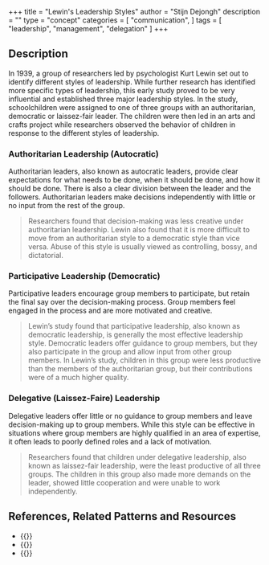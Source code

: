 +++
title = "Lewin's Leadership Styles"
author = "Stijn Dejongh"
description = ""
type = "concept"
categories = [
    "communication",
]
tags = [
    "leadership", "management", "delegation"
]
+++

## Description

In 1939, a group of researchers led by psychologist Kurt Lewin set out to identify different styles of leadership. While further research
has identified more specific types of leadership, this early study proved to be very influential and established three major leadership styles. In
the study, schoolchildren were assigned to one of three groups with an authoritarian, democratic or laissez-fair leader. The children were
then led in an arts and crafts project while researchers observed the behavior of children in response to the different styles of
leadership.

### Authoritarian Leadership (Autocratic)

Authoritarian leaders, also known as autocratic leaders, provide clear expectations for what needs to be done, when it should be done, and
how it should be done. There is also a clear division between the leader and the followers. Authoritarian leaders make decisions
independently with little or no input from the rest of the group.

> Researchers found that decision-making was less creative under authoritarian leadership. Lewin also found that it is more difficult to
> move from an authoritarian style to a democratic style than vice versa. Abuse of this style is usually viewed as controlling, bossy, and
> dictatorial.

### Participative Leadership (Democratic)

Participative leaders encourage group members to participate, but retain the final say over the decision-making process. Group members feel
engaged in the process and are more motivated and creative.

> Lewin’s study found that participative leadership, also known as democratic leadership, is generally the most effective leadership style.
> Democratic leaders offer guidance to group members, but they also participate in the group and allow input from other group members. In
> Lewin’s study, children in this group were less productive than the members of the authoritarian group, but their contributions were of a
> much higher quality.

### Delegative (Laissez-Faire) Leadership

Delegative leaders offer little or no guidance to group members and leave decision-making up to group members. While this style can be
effective in situations where group members are highly qualified in an area of expertise, it often leads to poorly defined roles and a lack
of motivation.

> Researchers found that children under delegative leadership, also known as laissez-fair leadership, were the least productive of all three
> groups. The children in this group also made more demands on the leader, showed little cooperation and were unable to work independently.

## References, Related Patterns and Resources

* {{<reference author="Doolittle, J."
  year="2020"
  title="The Leadership Style Matrix"
  site="Jeff Doolittle"
  link="https://jeffdoolittle.com/2020/11/06/leadership-style-matrix" >}}
* {{<reference author="Sefton, J."
  year="2012"
  title="Definition of Leadership"
  site="nofinchaos"
  link="https://nofinchaos.wordpress.com/2012/03/07/definition-of-leadership-kurt-lewin" >}}
* {{<reference author="Lewin, K., Lippit, R. and White, R.K."
  year="1939"
  title="Patterns of aggressive behavior in experimentally created social climates"
  publication="Journal of Social Psychology"
  volume="10(2)"
  link="https://www.tandfonline.com/doi/abs/10.1080/00224545.1939.9713366?journalCode=vsoc20" >}}

